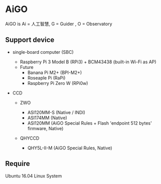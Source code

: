 # AiGO
AiGO is Ai = 人工智慧, G = Guider , O = Observatory

## Support device

* single-board computer (SBC)
  - Raspberry Pi 3 Model B (RPi3) + BCM43438 (built-in Wi-Fi as AP)
  - Future
    * Banana Pi M2+ (BPI-M2+)
    * Roseaple Pi (RaPi)
    * Raspberry Pi Zero W (RPi0w)

* CCD
  - ZWO
    * ASI120MM-S (Native / INDI)
    * ASI174MM (Native)
    * ASI120MM (AiGO Special Rules + Flash 'endpoint 512 bytes' firmware, Native)

  - QHYCCD
    * QHY5L-II-M (AiGO Special Rules, Native)

## Require

Ubuntu 16.04 Linux System
